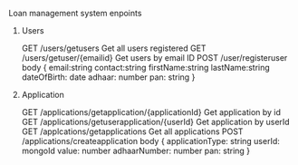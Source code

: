 Loan management system enpoints

1. Users
    
    GET /users/getusers 
        Get all users registered
    GET /users/getuser/{emailid}
        Get users by email ID
    POST /user/registeruser
        body {
            email:string
            contact:string
            firstName:string
            lastName:string
            dateOfBirth: date
            adhaar: number
            pan: string
        }

2. Application

    GET /applications/getapplication/{applicationId}
        Get application by id
    GET /applications/getuserapplication/{userId}
        Get application by userId
    GET /applcations/getapplications
        Get all applications
    POST /applications/createapplication
        body {
            applicationType: string
            userId: mongoId
            value: number
            adhaarNumber: number
            pan: string
        }